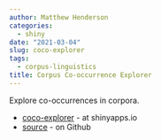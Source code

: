 ```yaml
---
author: Matthew Henderson
categories:
  - shiny
date: "2021-03-04"
slug: coco-explorer
tags:
  - corpus-linguistics
title: Corpus Co-occurrence Explorer
---
```


Explore co-occurrences in corpora.

* [coco-explorer](https://mhenderson.shinyapps.io/coco-explorer/) - at shinyapps.io
* [source](https://github.com/MHenderson/coco-explorer) - on Github
